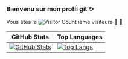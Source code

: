 ### Bienvenu sur mon profil git ✨


<!--
**Patricklalaina/Patricklalaina** is a ✨ _special_ ✨ repository because its `README.md` (this file) appears on your GitHub profile.

Here are some ideas to get you started:

- 🔭 I’m currently working on ...
- 🌱 I’m currently learning ...
- 👯 I’m looking to collaborate on ...
- 🤔 I’m looking for help with ...
- 💬 Ask me about ...
- 📫 How to reach me: ...
- 😄 Pronouns: ...
- ⚡ Fun fact: ...
-->
 Vous êtes le ![Visitor Count](https://profile-counter.glitch.me/{Patricklalaina}/count.svg) ième visiteurs 👀 🫶


<!--div id="stats">
  <h2>GitHub Stats</h2>
  <div align="center">
    <img src="https://github-readme-stats.vercel.app/api?username=Pendragon46&show_icons=true&theme=radical" alt="Pendragon46's GitHub stats" />
  </div>
</div>

<div id="languages">
  <h2>Top Languages</h2>
  <div align="center">
    <img src="https://github-readme-stats.vercel.app/api/top-langs/?username=Pendragon46&layout=compact&theme=radical" alt="Pendragon46's Top Languages" />
  </div>
</div>

<div id="connect">
  <h2>Connect with Me</h2>
  <p align="left">
    <a href="https://twitter.com/[Your Twitter Handle]" target="blank"><img align="center" src="https://raw.githubusercontent.com/rahuldkjain/github-profile-readme-generator/master/src/images/icons/Social/twitter.svg" alt="[Your Twitter Handle]" height="30" width="40" /></a>
    <a href="https://linkedin.com/in/[Your LinkedIn Handle]" target="blank"><img align="center" src="https://raw.githubusercontent.com/rahuldkjain/github-profile-readme-generator/master/src/images/icons/Social/linked-in-alt.svg" alt="[Your LinkedIn Handle]" height="30" width="40" /></a>
    <a href="https://stackoverflow.com/users/[Your StackOverflow Handle]" target="blank"><img align="center" src="https://raw.githubusercontent.com/rahuldkjain/github-profile-readme-generator/master/src/images/icons/Social/stack-overflow.svg" alt="[Your StackOverflow Handle]" height="30" width="40" /></a>
    <a href="https://instagram.com/[Your Instagram Handle]" target="blank"><img align="center" src="https://raw.githubusercontent.com/rahuldkjain/github-profile-readme-generator/master/src/images/icons/Social/instagram.svg" alt="[Your Instagram Handle]" height="30" width="40" /></a>
    <a href="https://www.youtube.com/c/[Your YouTube Handle]" target="blank"><img align="center" src="https://raw.githubusercontent.com/rahuldkjain/github-profile-readme-generator/master/src/images/icons/Social/youtube.svg" alt="[Your YouTube Handle]" height="30" width="40" /></a>
  </p>
</div-->

<div align="center">
  
| GitHub Stats | Top Languages |
|--------------|---------------|
| [![GitHub Stats](https://github-readme-stats.vercel.app/api?username=Pendragon46&show_icons=true&theme=tokyonight)](https://github.com/Pendragon46) | [![Top Langs](https://github-readme-stats.vercel.app/api/top-langs/?username=Pendragon46&layout=compact&theme=tokyonight)](https://github.com/Pendragon46) |
</div>
